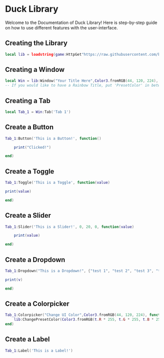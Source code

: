 # Duck Library
Welcome to the Documentation of Duck Library! Here is step-by-step guide on how to use different features with the user-interface.

## Creating the Library
```lua
local lib = loadstring(game:HttpGet"https://raw.githubusercontent.com/bruvzz/ducklibrary/main/src.lua")()
```

## Creating a Window
```lua
local Win = lib:Window("Your Title Here",Color3.fromRGB(44, 120, 224), Enum.KeyCode)
-- If you would like to have a Rainbow Title, put 'PresetColor' in between the set of parenthesis --
```

## Creating a Tab
```lua
local Tab_1 = Win:Tab('Tab 1')
```

## Create a Button
```lua
Tab_1:Button('This is a Button!', function()

    print("Clicked!")

end)
```

## Create a Toggle
```lua
Tab_1:Toggle('This is a Toggle', function(value)

print(value)

end)
```

## Create a Slider
```lua
Tab_1:Slider('This is a Slider!', 0, 20, 0, function(value)

    print(value)

end)
```

## Create a Dropdown
```lua
Tab_1:Dropdown("This is a Dropdown!", {"test 1", "test 2", "test 3", "test 4"}, function(v)

print(v)

end)
```

## Create a Colorpicker
```lua
Tab_1:Colorpicker("Change UI Color",Color3.fromRGB(44, 120, 224), function(t)
    lib:ChangePresetColor(Color3.fromRGB(t.R * 255, t.G * 255, t.B * 255))
end)
```

## Create a Label
```lua
Tab_1:Label('This is a Label!')
```
